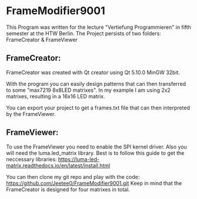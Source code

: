 # FrameModifier9001
This Program was written for the lecture "Vertiefung Programmieren" in fifth semester at the HTW Berlin.
The Project persists of two folders: FrameCreator & FrameViewer

## FrameCreator:
FrameCreator was created with Qt creator using Qt 5.10.0 MinGW 32bit.

With the program you can easily design patterns that can then transferred to some "max7219 8x8LED matrixes". 
In my example I am using 2x2 matrixes, resulting in a 16x16 LED matrix.

You can export your project to get a frames.txt file that can then interpreted by the FrameViewer.

## FrameViewer:
To use the FrameViewer you need to enable the SPI kernel driver. Also you will need the luma.led_matrix library.
Best is to follow this guide to get the neccessary libraries: https://luma-led-matrix.readthedocs.io/en/latest/install.html

You can then clone my git repo and play with the code: https://github.com/Jeetee0/FrameModifier9001.git
Keep in mind that the FrameCreator is designed for four matrixes in total.

